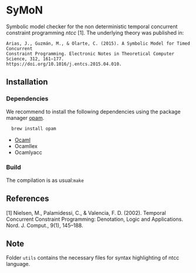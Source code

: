 # SyMoN

Symbolic model checker for the non deterministic temporal concurrent constraint
programming *ntcc* [1]. The underlying theory was published in:

    Arias, J., Guzmán, M., & Olarte, C. (2015). A Symbolic Model for Timed Concurrent
    Constraint Programming. Electronic Notes in Theoretical Computer Science, 312, 161–177.
    https://doi.org/10.1016/j.entcs.2015.04.010.


## Installation

### Dependencies

We recommend to install the following dependencies using the package manager [opam](https://opam.ocaml.org).

```Bash
  brew install opam
```

 * [Ocaml](http://ocaml.org)
 * Ocamllex
 * Ocamlyacc

### Build

The compilation is as usual:`make`

## References

[1] Nielsen, M., Palamidessi, C., & Valencia, F. D. (2002). Temporal
Concurrent Constraint Programming: Denotation, Logic and Applications. Nord. J.
Comput., 9(1), 145–188.

## Note

Folder `utils` contains the necessary files for syntax highlighting of ntcc language.
